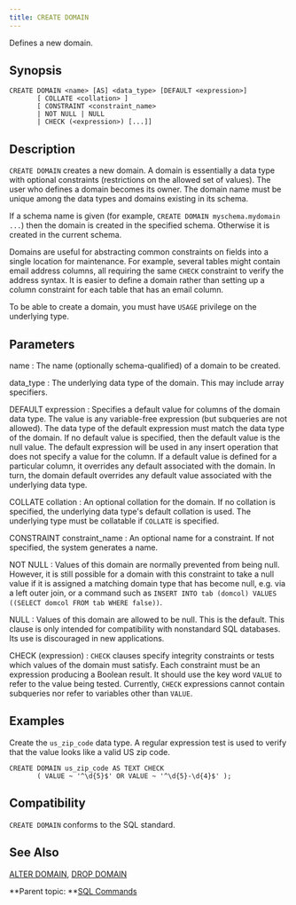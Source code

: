 ```yaml
---
title: CREATE DOMAIN 
---
```


Defines a new domain.

## <a id="section2"></a>Synopsis 

``` {#sql_command_synopsis}
CREATE DOMAIN <name> [AS] <data_type> [DEFAULT <expression>]
       [ COLLATE <collation> ] 
       [ CONSTRAINT <constraint_name>
       | NOT NULL | NULL 
       | CHECK (<expression>) [...]]
```

## <a id="section3"></a>Description 

`CREATE DOMAIN` creates a new domain. A domain is essentially a data type with optional constraints \(restrictions on the allowed set of values\). The user who defines a domain becomes its owner. The domain name must be unique among the data types and domains existing in its schema.

If a schema name is given \(for example, `CREATE DOMAIN myschema.mydomain ...`\) then the domain is created in the specified schema. Otherwise it is created in the current schema.

Domains are useful for abstracting common constraints on fields into a single location for maintenance. For example, several tables might contain email address columns, all requiring the same `CHECK` constraint to verify the address syntax. It is easier to define a domain rather than setting up a column constraint for each table that has an email column.

To be able to create a domain, you must have `USAGE` privilege on the underlying type.

## <a id="section4"></a>Parameters 

name
:   The name \(optionally schema-qualified\) of a domain to be created.

data\_type
:   The underlying data type of the domain. This may include array specifiers.

DEFAULT expression
:   Specifies a default value for columns of the domain data type. The value is any variable-free expression \(but subqueries are not allowed\). The data type of the default expression must match the data type of the domain. If no default value is specified, then the default value is the null value. The default expression will be used in any insert operation that does not specify a value for the column. If a default value is defined for a particular column, it overrides any default associated with the domain. In turn, the domain default overrides any default value associated with the underlying data type.

COLLATE collation
:   An optional collation for the domain. If no collation is specified, the underlying data type's default collation is used. The underlying type must be collatable if `COLLATE` is specified.

CONSTRAINT constraint\_name
:   An optional name for a constraint. If not specified, the system generates a name.

NOT NULL
:   Values of this domain are normally prevented from being null. However, it is still possible for a domain with this constraint to take a null value if it is assigned a matching domain type that has become null, e.g. via a left outer join, or a command such as `INSERT INTO tab (domcol) VALUES ((SELECT domcol FROM tab WHERE false))`.

NULL
:   Values of this domain are allowed to be null. This is the default. This clause is only intended for compatibility with nonstandard SQL databases. Its use is discouraged in new applications.

CHECK \(expression\)
:   `CHECK` clauses specify integrity constraints or tests which values of the domain must satisfy. Each constraint must be an expression producing a Boolean result. It should use the key word `VALUE` to refer to the value being tested. Currently, `CHECK` expressions cannot contain subqueries nor refer to variables other than `VALUE`.

## <a id="section5"></a>Examples 

Create the `us_zip_code` data type. A regular expression test is used to verify that the value looks like a valid US zip code.

```
CREATE DOMAIN us_zip_code AS TEXT CHECK 
       ( VALUE ~ '^\d{5}$' OR VALUE ~ '^\d{5}-\d{4}$' );
```

## <a id="section6"></a>Compatibility 

`CREATE DOMAIN` conforms to the SQL standard.

## <a id="section7"></a>See Also 

[ALTER DOMAIN](ALTER_DOMAIN.html), [DROP DOMAIN](DROP_DOMAIN.html)

**Parent topic: **[SQL Commands](../sql_commands/sql_ref.html)

